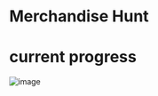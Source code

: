 # Merchandise Hunt

# current progress

![image](https://user-images.githubusercontent.com/37651620/110271192-a067ca80-7fef-11eb-8170-b1264e66d65d.png)
